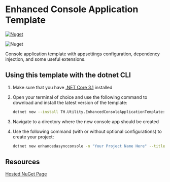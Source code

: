 # Enhanced Console Application Template

[![Nuget](https://img.shields.io/nuget/v/TH.Utility.EnhancedConsoleApplicationTemplate?label=NuGet)](https://www.nuget.org/packages/TH.Utility.EnhancedConsoleApplicationTemplate/)

![Nuget](https://img.shields.io/nuget/dt/TH.Utility.EnhancedConsoleApplicationTemplate?label=Downloads)

Console application template with appsettings configuration, dependency injection, and some useful extensions.

## Using this template with the dotnet CLI

1. Make sure that you have [.NET Core 3.1](https://dotnet.microsoft.com/download/dotnet-core/3.1) installed

2. Open your terminal of choice and use the following command to download and install the latest version of the template:

    ```bash
    dotnet new --install TH.Utility.EnhancedConsoleApplicationTemplate::1.2.5
    ```

3. Navigate to a directory where the new console app should be created

4. Use the following command (with or without optional configurations) to create your project:

    ```bash
    dotnet new enhancedasyncconsole -n "Your Project Name Here" --title "Your Console Window Title Here"
    ```

## Resources

[Hosted NuGet Page](https://www.nuget.org/packages/TH.Utility.EnhancedConsoleApplicationTemplate/)
